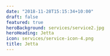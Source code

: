 ```yaml
---
date: "2018-11-28T15:15:34+10:00"
draft: false
featured: true
heroBackground: services/service2.jpg
heroHeading: Jetta
icon: services/service-icon-4.png
title: Jetta
---
```



